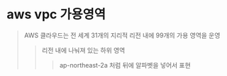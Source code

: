 # aws vpc 가용영역

> AWS 클라우드는 전 세계 31개의 지리적 리전 내에 99개의 가용 영역을 운영
>
> > 리전 내에 나눠져 있는 하위 영역
> >
> > > ap-northeast-2a 처럼 뒤에 알파벳을 넣어서 표현
